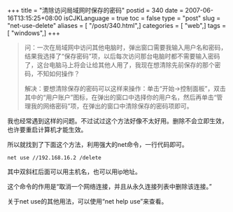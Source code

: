 +++
title = "清除访问局域网时保存的密码"
postid = 340
date = 2007-06-16T13:15:25+08:00
isCJKLanguage = true
toc = false
type = "post"
slug = "net-use-delete"
aliases = [ "/post/340.html",]
categories = [ "web",]
tags = [ "windows",]
+++


> 问：一次在局域网中访问其他电脑时，弹出窗口需要我输入用户名和密码，结果我选择了“保存密码”项，以后每次访问那台电脑时都不需要输入密码了，这台电脑马上将会让给其他人用了，我现在想清除先前保存的那个密码，不知如何操作？
>
> 解决：要想清除保存的密码可以这样来操作：单击“开始→控制面板”，双击其中的“用户账户”图标，在弹出的窗口中选择你的用户名，然后再单击“管理我的网络密码”项，在弹出的窗口中清除保存的密码项即可。

我也经常遇到这样的问题。不过试过这个方法好像不太好用。删除不会立即生效，也许要重启计算机才能生效。

所以就找到了下面这个方法，利用强大的net命令，一行代码即可。

    net use //192.168.16.2 /delete

其中双斜杠后面可以用主机名，也可以用ip地址。

这个命令的作用是“取消一个网络连接，并且从永久连接列表中删除该连接。”

关于net use的其他用法，可以使用“net help use”来查看。

